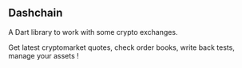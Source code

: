## Dashchain
A Dart library to work with some crypto exchanges.

Get latest cryptomarket quotes, check order books, write back tests, manage your assets !
